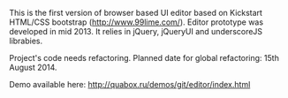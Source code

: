 This is the first version of browser based UI editor based on Kickstart HTML/CSS bootstrap (http://www.99lime.com/). Editor prototype was developed in mid 2013. It relies in jQuery, jQueryUI and underscoreJS librabies.

Project's code needs refactoring. Planned date for global refactoring: 15th August 2014.

Demo available here: http://quabox.ru/demos/git/editor/index.html
